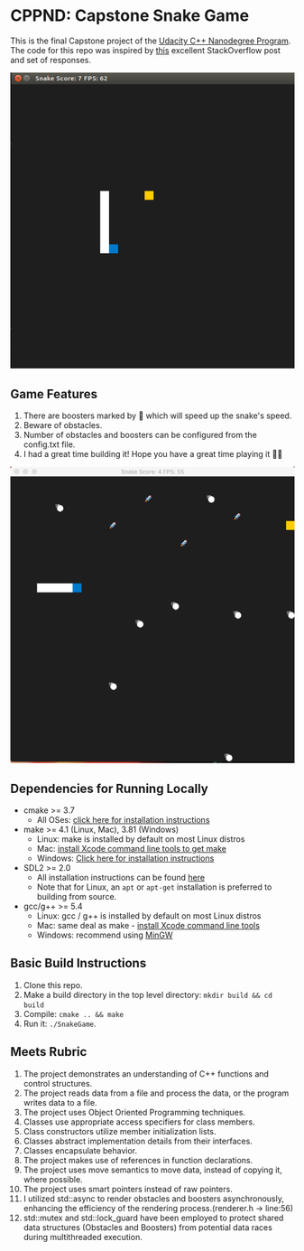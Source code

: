 # CPPND: Capstone Snake Game

This is the final Capstone project of the [Udacity C++ Nanodegree Program](https://www.udacity.com/course/c-plus-plus-nanodegree--nd213). The code for this repo was inspired by [this](https://codereview.stackexchange.com/questions/212296/snake-game-in-c-with-sdl) excellent StackOverflow post and set of responses.

<img src="snake_game.gif"/>

## Game Features
1. There are boosters marked by 🚀 which will speed up the snake's speed.
2. Beware of obstacles.
3. Number of obstacles and boosters can be configured from the config.txt file.
4. I had a great time building it! Hope you have a great time playing it 👍🏼

<img src="my_game.png"/>

## Dependencies for Running Locally
* cmake >= 3.7
  * All OSes: [click here for installation instructions](https://cmake.org/install/)
* make >= 4.1 (Linux, Mac), 3.81 (Windows)
  * Linux: make is installed by default on most Linux distros
  * Mac: [install Xcode command line tools to get make](https://developer.apple.com/xcode/features/)
  * Windows: [Click here for installation instructions](http://gnuwin32.sourceforge.net/packages/make.htm)
* SDL2 >= 2.0
  * All installation instructions can be found [here](https://wiki.libsdl.org/Installation)
  * Note that for Linux, an `apt` or `apt-get` installation is preferred to building from source.
* gcc/g++ >= 5.4
  * Linux: gcc / g++ is installed by default on most Linux distros
  * Mac: same deal as make - [install Xcode command line tools](https://developer.apple.com/xcode/features/)
  * Windows: recommend using [MinGW](http://www.mingw.org/)

## Basic Build Instructions

1. Clone this repo.
2. Make a build directory in the top level directory: `mkdir build && cd build`
3. Compile: `cmake .. && make`
4. Run it: `./SnakeGame`.

## Meets Rubric
1. The project demonstrates an understanding of C++ functions and control structures.
2. The project reads data from a file and process the data, or the program writes data to a file.
3. The project uses Object Oriented Programming techniques.
4. Classes use appropriate access specifiers for class members.
5. Class constructors utilize member initialization lists.
6. Classes abstract implementation details from their interfaces.
7. Classes encapsulate behavior.
8. The project makes use of references in function declarations.
9. The project uses move semantics to move data, instead of copying it, where possible.
10. The project uses smart pointers instead of raw pointers.
11. I utilized std::async to render obstacles and boosters asynchronously, enhancing the efficiency of the rendering process.(renderer.h -> line:56)
12. std::mutex and std::lock_guard have been employed to protect shared data structures (Obstacles and Boosters) from potential data races during multithreaded execution.
